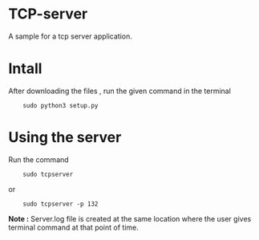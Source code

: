 # TCP-server
A sample for a tcp server application.
# Intall 
After downloading the files , run the given command in the terminal
```  
    sudo python3 setup.py
```
# Using the server 
Run the command
```
    sudo tcpserver 
```
or 
```
    sudo tcpserver -p 132
```
**Note :** Server.log file is created at the same location where the user gives terminal command at that point of time.
